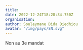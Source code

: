 ```yaml
---
title: 
date: 2022-12-24T18:28:34.750Z
organisation: 
author: Souleymane Dida Diedhiou 
avatar: "/img/pays/SN.svg"
---
```


Non au 3e mandat 